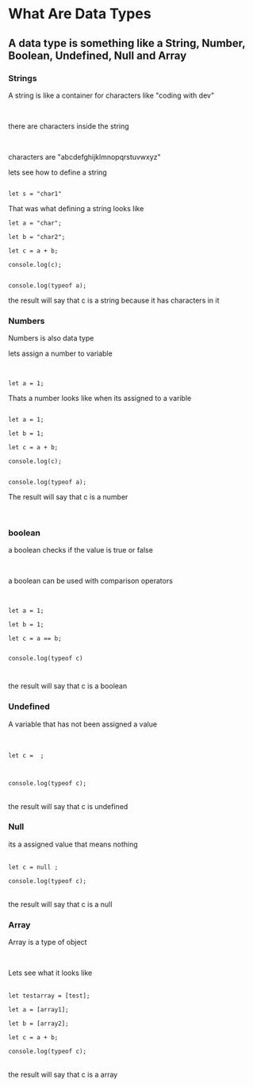 <h1>What  Are Data Types</h1>
<h2>A data type is something like a String, Number, Boolean, Undefined, Null and Array</h2>
<h3>Strings</h3>
<p>A string is like a container for characters like "coding with dev"</p>
<br>   
<p>there are characters inside the string</p>
<br>
<p>characters are "abcdefghijklmnopqrstuvwxyz"</p>
<p>lets see how to define a string</p>
<code>
let s = "char1"
</code>
<p>That was what defining a string looks like<p>
<code>let a = "char";<br>
let b = "char2";<br>
let c = a + b;<br>
console.log(c);

console.log(typeof a);</code>
<br>
<p>the result will say that c is a string because it has characters in it</p>

<h3>Numbers</h3>
<p>Numbers is also data type</p>
<p>lets assign a number to variable</p>
<br>
<code>
let a = 1;
</code>
<p>Thats a number looks like when its assigned to a varible </p>
<code>
let a = 1;<br>
let b = 1;<br>
let c = a + b;<br>
console.log(c);


console.log(typeof a);</code>
<br><p>The result will say that c is a number</p>
<br>
      <h3>boolean</h3>
<p>
a boolean checks if the value is true or false</p>
<br>
<p>a boolean can be used with comparison operators</p>
<br>
<code>
let a = 1;<br>
let b = 1;<br>
let c = a == b;

console.log(typeof c)<br>

</code>

<p>the result will say that c is a boolean</p>

<h3>Undefined</h3>
<p>A variable that has not been assigned a value</p>
<br>

<br>
<code>let c =  ;<br>
<br>  
console.log(typeof c);
</code>
<br>
<p>the result will say that c is undefined</p>


<h3>Null</h3>
<p>its a assigned value that means nothing</p>
<br>
<code>let c = null ;<br>  
console.log(typeof c);
</code>
<br>
<p>the result will say that c is a null</p>


<h3>Array</h3>
<p>Array is a type of object</p>
<br>
<p>Lets see what it looks like</p>
<br><code>let testarray = [test];<br><br></code>
<code>let a = [array1];<br>
let b = [array2];<br>
let c = a + b;<br>  
console.log(typeof c);
</code>
<br>
<p>the result will say that c is a  array</p>


 